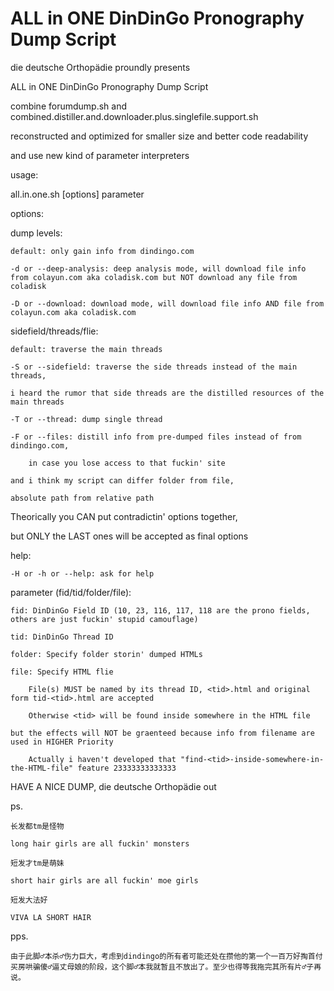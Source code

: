 # ALL in ONE DinDinGo Pronography Dump Script

die deutsche Orthopädie proundly presents

ALL in ONE DinDinGo Pronography Dump Script

combine forumdump.sh and combined.distiller.and.downloader.plus.singlefile.support.sh

reconstructed and optimized for smaller size and better code readability

and use new kind of parameter interpreters



usage: 

all.in.one.sh [options] parameter



options:



dump levels:

	default: only gain info from dindingo.com

	-d or --deep-analysis: deep analysis mode, will download file info from colayun.com aka coladisk.com but NOT download any file from coladisk

	-D or --download: download mode, will download file info AND file from colayun.com aka coladisk.com



sidefield/threads/flie:

	default: traverse the main threads

	-S or --sidefield: traverse the side threads instead of the main threads, 

	i heard the rumor that side threads are the distilled resources of the main threads

	-T or --thread: dump single thread

	-F or --files: distill info from pre-dumped files instead of from dindingo.com, 

		in case you lose access to that fuckin' site

	and i think my script can differ folder from file, 

	absolute path from relative path



Theorically you CAN put contradictin' options together, 

but ONLY the LAST ones will be accepted as final options



help:

	-H or -h or --help: ask for help



parameter (fid/tid/folder/file): 

	fid: DinDinGo Field ID (10, 23, 116, 117, 118 are the prono fields, others are just fuckin' stupid camouflage)

	tid: DinDinGo Thread ID

	folder: Specify folder storin' dumped HTMLs

	file: Specify HTML flie

		File(s) MUST be named by its thread ID, <tid>.html and original form tid-<tid>.html are accepted

		Otherwise <tid> will be found inside somewhere in the HTML file

 	but the effects will NOT be graenteed because info from filename are used in HIGHER Priority

		Actually i haven't developed that "find-<tid>-inside-somewhere-in-the-HTML-file" feature 23333333333333



HAVE A NICE DUMP, die deutsche Orthopädie out



ps. 

	长发都tm是怪物

	long hair girls are all fuckin' monsters

	短发才tm是萌妹

	short hair girls are all fuckin' moe girls

	短发大法好

	VIVA LA SHORT HAIR

pps. 

	由于此脚♂本杀♂伤力巨大，考虑到dindingo的所有者可能还处在攒他的第一个一百万好掏首付买房哄骗傻♂逼丈母娘的阶段，这个脚♂本我就暂且不放出了。至少也得等我拖完其所有片♂子再说。
